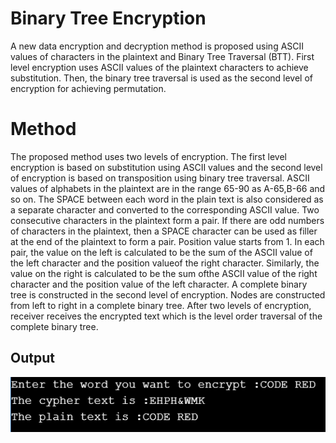 # Binary Tree Encryption

A new data encryption and decryption method is proposed using ASCII values of characters in the
plaintext and Binary Tree Traversal (BTT). First level encryption uses ASCII values of the plaintext characters
to achieve substitution. Then, the binary tree traversal is used as the second level of encryption for achieving
permutation.

# Method 
The proposed method uses two levels of encryption. The first level encryption is based on substitution using ASCII values and the second level of encryption is based on transposition using binary tree traversal. ASCII values of alphabets in the plaintext are in
the range 65-90 as A-65,B-66 and so on. The SPACE between each word in the plain text is also considered as a separate character and converted to the corresponding ASCII value.
Two consecutive characters in the plaintext form a pair. If there are odd numbers of characters in the plaintext, then a SPACE character can be used as filler at the end of the plaintext to form a pair. Position value starts from 1. In each pair, the value on the left is calculated to be the sum of the ASCII value of the left character and the position valueof the right character. Similarly, the value on the right is calculated to be the sum ofthe ASCII value of the right character and the position value of the left character. A complete binary tree is constructed in the second level of encryption. Nodes are constructed from left to right in a complete binary tree. After two
levels of encryption, receiver receives the encrypted text which is the level order traversal of the complete binary tree.
## Output
![picture](output.PNG)
